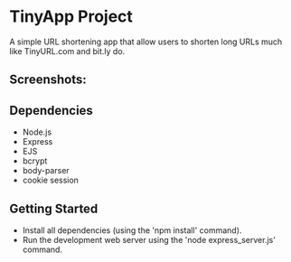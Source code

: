 # TinyApp Project

A simple URL shortening app that allow users to shorten long URLs much like TinyURL.com and bit.ly do.

## Screenshots:

## Dependencies

- Node.js
- Express
- EJS
- bcrypt
- body-parser
- cookie session

## Getting Started

- Install all dependencies (using the 'npm install' command).
- Run the development web server using the 'node express_server.js' command.


